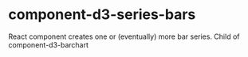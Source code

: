 # component-d3-series-bars

React component creates one or (eventually) more bar series.
Child of component-d3-barchart

